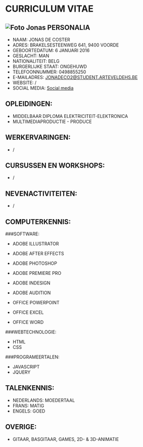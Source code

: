 CURRICULUM VITAE
=================

![Foto Jonas](https://i.vimeocdn.com/portrait/9297945_300x300)
PERSONALIA
---------------
* NAAM: JONAS DE COSTER
* ADRES: BRAKELSESTEENWEG 641, 9400 VOORDE
* GEBOORTEDATUM: 6 JANUARI 2016
* GESLACHT: MAN
* NATIONALITEIT: BELG
* BURGERLIJKE STAAT: ONGEHUWD 
* TELEFOONNUMMER: 0498855250
* E-MAILADRES: JONADECO2@STUDENT.ARTEVELDEHS.BE
* WEBSITE: /
* SOCIAL MEDIA: [Social media](https://www.facebook.com/jonas.decoster.39)

OPLEIDINGEN:
---------------
* MIDDELBAAR DIPLOMA ELEKTRICITEIT-ELEKTRONICA
* MULTIMEDIAPRODUCTIE - PRODUCE

WERKERVARINGEN:
----------------
* /

CURSUSSEN EN WORKSHOPS:
------------------------
* /

NEVENACTIVITEITEN:
--------------------
* /

COMPUTERKENNIS:
------------------
###SOFTWARE:
* ADOBE ILLUSTRATOR
* ADOBE AFTER EFFECTS
* ADOBE PHOTOSHOP
* ADOBE PREMIERE PRO
* ADOBE INDESIGN
* ADOBE AUDITION 

* OFFICE POWERPOINT
* OFFICE EXCEL
* OFFICE WORD

###WEBTECHNOLOGIE:
* HTML 
* CSS

###PROGRAMEERTALEN:
* JAVASCRIPT
* JQUERY

TALENKENNIS:
----------------
* NEDERLANDS: MOEDERTAAL
* FRANS: MATIG
* ENGELS: GOED

OVERIGE:
------------
* GITAAR, BASGITAAR, GAMES, 2D- & 3D-ANIMATIE
